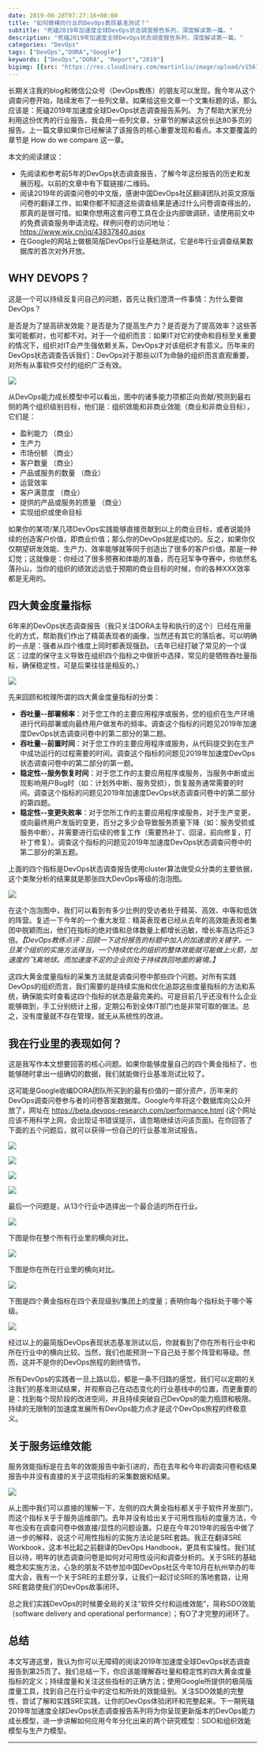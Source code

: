 ```yaml
---
date: 2019-08-28T07:27:16+08:00
title: "如何做横向行业的DevOps表现基准测试？"
subtitle: "死磕2019年加速度全球DevOps状态调查报告系列，深度解读第一篇。"
description: "死磕2019年加速度全球DevOps状态调查报告系列，深度解读第一篇。"
categories: "DevOps"
tags: ["DevOps","DORA","Google"]
keywords: ["DevOps","DORA", "Report","2019"]
bigimg: [{src: "https://res.cloudinary.com/martinliu/image/upload/v1567000726/1-jafadjf.jpg", desc: ""}]
---
```


长期关注我的blog和微信公众号（DevOps教练）的朋友可以发现，我今年从这个调查问卷开始，陆续发布了一些列文章。如果给这些文章一个文集标题的话，那么应该是：死磕2019年加速度全球DevOps状态调查报告系列。 为了帮助大家充分利用这份优秀的行业报告，我会用一些列文章，分章节的解读这份长达80多页的报告。上一篇文章如果你已经解读了该报告的核心重要发现和看点。本文要覆盖的章节是 How do we compare 这一章。

本文的阅读建议：

* 先阅读和参考前5年的DevOps状态调查报告，了解今年这份报告的历史和发展历程。以前的文章中有下载链接/二维码。
* 阅读2019年的调查问卷的中文版，感谢中国DevOps社区翻译团队对英文原版问卷的翻译工作，如果你都不知道这些调查结果是通过什么问卷调查得出的，那真的是很可惜。如果你想用这套问卷工具在企业内部做调研，请使用前文中的免费调查服务申请流程。样例问卷的访问地址：https://www.wjx.cn/jq/43837840.aspx
* 在Google的网站上做极简版DevOps行业基础测试，它是6年行业调查结果数据库的首次对外开放。

## WHY DEVOPS？


这是一个可以持续反复问自己的问题，首先让我们澄清一件事情：为什么要做DevOps？

是否是为了提高研发效能？是否是为了提高生产力？是否是为了提高效率？这些答案可能都对，也可都不对。对于一个组织而言：如果IT对它的使命和目标至关重要的情况下，组织对IT会产生强依赖关系，DevOps才对该组织才有意义。历年来的DevOps状态调查告诉我们：DevOps对于那些以IT为命脉的组织而言直观重要，对所有从事软件交付的组织广泛有效。

![](https://res.cloudinary.com/martinliu/image/upload/v1567000726/12-23ru83.png)


从DevOps能力成长模型中可以看出，图中的诸多能力项都正向贡献/预测到最右侧的两个组织级别目标，他们是：组织效能和非商业效能（商业和非商业目标），它们是：

*  盈利能力 （商业）
*  生产力
*  市场份额 （商业）
*  客户数量 （商业）
*  产品或服务的数量 （商业）
*  运营效率
*  客户满意度 （商业）
*  提供的产品或服务的质量  （商业）
*  实现组织或使命目标 



如果你的某项/某几项DevOps实践能够直接贡献到以上的商业目标，或者说能持续的创造客户价值，即商业价值；那么你的DevOps就是成功的。反之，如果你仅仅期望研发效能、生产力、效率能够就等同于创造出了很多的客户价值，那是一种幻觉；这就像是：你经过了很多预赛和体能的准备，而在冠军争夺赛中，你依然名落孙山，当你的组织的绩效远远低于预期的商业目标的时候，你的各种XXX效率都是无用的。

## 四大黄金度量指标

6年来的DevOps状态调查报告（我只关注DORA主导和执行的这个）已经在用量化的方式，帮助我们作出了精英表现者的画像，当然还有其它的落后者。可以明确的一点是：强者从四个维度上同时都表现强劲。（去年已经打破了常见的一个误区：过度的保守主义导致在组织四个指标之中做折中选择，常见的是牺牲吞吐量指标，确保稳定性，可是后果往往是相反的。）

![](https://res.cloudinary.com/martinliu/image/upload/v1567000726/10-2373.png)



先来回顾和梳理所谓的四大黄金度量指标的分类：

* **吞吐量--部署频率**：对于您工作的主要应用程序或服务，您的组织在生产环境进行代码部署或向最终用户做发布的频率。调查这个指标的问题见2019年加速度DevOps状态调查问卷中的第二部分的第二题。
* **吞吐量--前置时间**：对于您工作的主要应用程序或服务，从代码提交到在生产中成功运行的过程需要的时间。调查这个指标的问题见2019年加速度DevOps状态调查问卷中的第二部分的第一题。
* **稳定性--服务恢复时间**：对于您工作的主要应用程序或服务，当服务中断或出现影响用户Bug时（如：计划外中断、服务受损），恢复服务通常需要的时间。调查这个指标的问题见2019年加速度DevOps状态调查问卷中的第二部分的第四题。
* **稳定性--变更失败率**：对于您所工作的主要应用程序或服务，对于生产变更，或向最终用户发版的变更，百分之多少会导致服务质量下降（如：服务受损或服务中断），并需要进行后续的修复工作（需要热补丁、回滚，前向修复，打补丁修复）。调查这个指标的问题见2019年加速度DevOps状态调查问卷中的第二部分的第五题。

上面的四个指标是DevOps状态调查报告使用cluster算法做受众分类的主要依据，这个类聚分析的结果就是那张四大DevOps等级的泡泡图。


![](https://res.cloudinary.com/martinliu/image/upload/v1567001372/11-w97459438isuuf.png)


在这个泡泡图中，我们可以看到有多少比例的受访者处于精英、高效、中等和低效的阵营。复述一下今年的一个重大发现：精英表现者已经从去年的高效能表现者集团中脱颖而出，他们在指标的绝对值和总体数量上都增长迅敏，增长率高达将近3倍。*【DevOps教练点评：回顾一下这份报告的标题中加入的加速度的关键字，一旦某个组织的实施方法得当，一个持续优化的组织的整体效能就可能做上火箭，加速度的飞离地球。而加速度不足的企业则处于持续跌回地面的窘境。】*

这四大黄金度量指标的采集方法就是调查问卷中那些四个问题。对所有实践DevOps的组织而言，我们需要的是持续实施和优化追踪这些度量指标的方法和系统，确保能实时查看这四个指标的状态是最完美的。可是目前几乎还没有什么企业能够做到，手工分别统计上报，定期公布到全体IT部门也是非常可取的做法。总之，没有度量就不存在管理，就无从系统性的改进。

## 我在行业里的表现如何？

这是我写作本文想要回答的核心问题。如果你能够度量自己的四个黄金指标了，也能够随时拿出一组确切的数据，我们就能做行业基准测试比较了。

这可能是Google收编DORA团队所买到的最有价值的一部分资产，历年来的DevOps调查问卷参与者的问卷答案数据库。Google今年将这个数据库向公众开放了，网址在 https://beta.devops-research.com/performance.html (这个网址应该不用科学上网，会出现证书错误提示，请忽略继续访问该页面)。在你回答了下面的五个问题后，就可以获得一份自己的行业基准测试报告。

![](https://res.cloudinary.com/martinliu/image/upload/v1567000726/2-faldjfald.png)

![](https://res.cloudinary.com/martinliu/image/upload/v1567000726/3-adfjafdasldf.png)

![](https://res.cloudinary.com/martinliu/image/upload/v1567000726/4-9578921374.png)

![](https://res.cloudinary.com/martinliu/image/upload/v1567000726/5-faljdfl2e44.png)

最后一个问题是，从13个行业中选择出一个最合适的所在行业。

![](https://res.cloudinary.com/martinliu/image/upload/v1567000726/6-ajflasjfd22.png)

下图是你在整个所有行业里的横向对比。

![](https://res.cloudinary.com/martinliu/image/upload/v1567000726/7-fjlasf.png)

下图是你在所在行业里的横向对比。

![](https://res.cloudinary.com/martinliu/image/upload/v1567000726/8-ajflasjf2.png)

下图是四个黄金指标在四个表现级别/集团上的度量；表明你每个指标处于哪个等级。

![](https://res.cloudinary.com/martinliu/image/upload/v1567000726/9-asjfl23uu.png)





经过以上的最简版DevOps表现状态基准测试以后，你就看到了你在所有行业中和所在行业中的横向比较。当然，我们也能预测一下自己处于那个阵营和等级。然而，这并不是你的DevOps旅程的剧终情节。

所有DevOps的实践者一旦上路以后，都是一条不归路的感觉，我们可以定期的关注我们的基准测试结果，并观察自己在动态变化的行业基线中的位置，而更重要的是：找到每个现阶段的改进空间，并且持续突破自己DevOps的能力瓶颈和极限。持续的无限制的加速度发展所有DevOps能力点才是这个DevOps旅程的终极意义。

## 关于服务运维效能

服务效能指标是在去年的效能报告中新引进的，而在去年和今年的调查问卷和结果报告中并没有直接的关于这项指标的采集数据和结果。

![](https://res.cloudinary.com/martinliu/image/upload/v1567000726/10-2373.png)


从上图中我们可以直接的理解一下，左侧的四大黄金指标都关乎于软件开发部门，而这个指标关乎于服务运维部门。去年并没有给出关于可用性指标的度量方法，今年也没有在调查问卷中做直接/显性的问题设置。只是在今年2019年的报告中做了进一步的解释，说这个可用性指标的实施方法论是SRE套路。我正在翻译SRE Workbook，这本书比起之前翻译的DevOps Handbook，更具有实操性。我们拭目以待，明年的状态调查问卷是如何对可用性设问和调查分析的。关于SRE的基础概念和实施方法，心急的朋友不妨参加中国DevOps社区今年10月在杭州举办的年度大会，我有一个关于SRE的主题分享，让我们一起讨论SRE的落地套路，让用SRE套路使我们的DevOps故事闭环。

总之我们实践DevOps的时候要全局的关注“软件交付和运维效能”，简称SDO效能（software delivery and operational performance）；有O了才完整的闭环了。

## 总结

本文写道这里，我认为你可以无障碍的阅读2019年加速度全球DevOps状态调查报告到第25页了。我们总结一下，你应该能理解吞吐量和稳定性的四大黄金度量指标的定义；持续度量和关注这些指标的正确方法；使用Google所提供的极简版度量工具，找到自己在行业中的定位和所处的效能级别。关注SDO效能的完整性，尝试了解和实践SRE实践，让你的DevOps体验闭环和完整起来。下一期死磕2019年加速度全球DevOps状态调查报告系列将为你呈现更新版本的DevOps能力成长模型，进一步讲解如何应用今年分化出来的两个研究模型：SDO和组织效能模型与生产力模型。

-------

